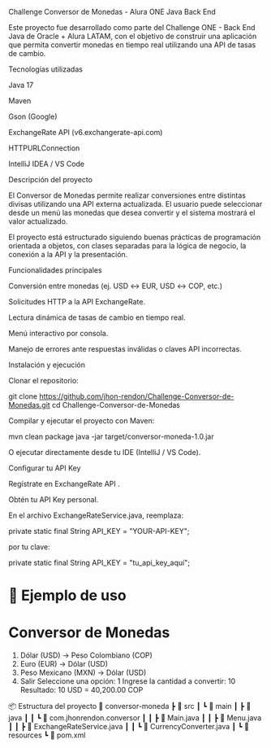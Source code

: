 Challenge Conversor de Monedas - Alura ONE Java Back End

Este proyecto fue desarrollado como parte del Challenge ONE - Back End Java de Oracle + Alura LATAM, con el objetivo de construir una aplicación que permita convertir monedas en tiempo real utilizando una API de tasas de cambio.

Tecnologías utilizadas

Java 17

Maven

Gson (Google)

ExchangeRate API (v6.exchangerate-api.com)

HTTPURLConnection

IntelliJ IDEA / VS Code

Descripción del proyecto

El Conversor de Monedas permite realizar conversiones entre distintas divisas utilizando una API externa actualizada.
El usuario puede seleccionar desde un menú las monedas que desea convertir y el sistema mostrará el valor actualizado.

El proyecto está estructurado siguiendo buenas prácticas de programación orientada a objetos, con clases separadas para la lógica de negocio, la conexión a la API y la presentación.

Funcionalidades principales

Conversión entre monedas (ej. USD ↔ EUR, USD ↔ COP, etc.)

Solicitudes HTTP a la API ExchangeRate.

Lectura dinámica de tasas de cambio en tiempo real.

Menú interactivo por consola.

Manejo de errores ante respuestas inválidas o claves API incorrectas.

Instalación y ejecución

Clonar el repositorio:

git clone https://github.com/jhon-rendon/Challenge-Conversor-de-Monedas.git
cd Challenge-Conversor-de-Monedas


Compilar y ejecutar el proyecto con Maven:

mvn clean package
java -jar target/conversor-moneda-1.0.jar


O ejecutar directamente desde tu IDE (IntelliJ / VS Code).

Configurar tu API Key

Regístrate en ExchangeRate API
.

Obtén tu API Key personal.

En el archivo ExchangeRateService.java, reemplaza:

private static final String API_KEY = "YOUR-API-KEY";


por tu clave:

private static final String API_KEY = "tu_api_key_aquí";

🧮 Ejemplo de uso
===============================
Conversor de Monedas
===============================
1. Dólar (USD) → Peso Colombiano (COP)
2. Euro (EUR) → Dólar (USD)
3. Peso Mexicano (MXN) → Dólar (USD)
4. Salir
   Seleccione una opción: 1
   Ingrese la cantidad a convertir: 10
   Resultado: 10 USD = 40,200.00 COP

📦 Estructura del proyecto
📁 conversor-moneda
┣ 📂 src
┃ ┗ 📂 main
┃   ┣ 📂 java
┃   ┃ ┗ 📂 com.jhonrendon.conversor
┃   ┃   ┣ 📜 Main.java
┃   ┃   ┣ 📜 Menu.java
┃   ┃   ┣ 📜 ExchangeRateService.java
┃   ┃   ┗ 📜 CurrencyConverter.java
┃   ┗ 📂 resources
┗ 📜 pom.xml